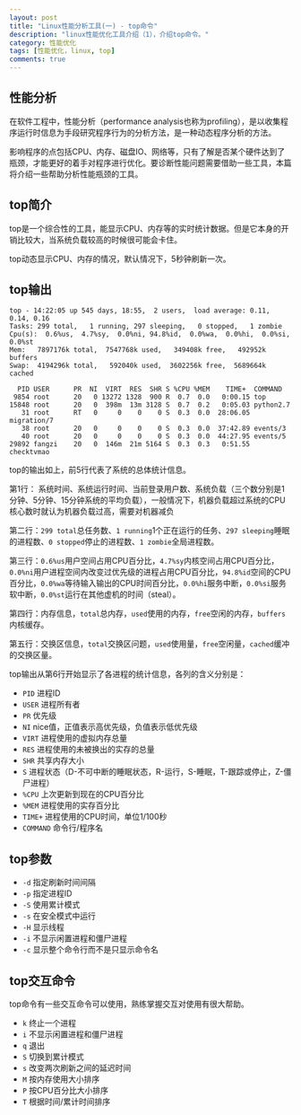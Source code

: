```yaml
---
layout: post
title: "Linux性能分析工具(一) - top命令"
description: "linux性能优化工具介绍（1），介绍top命令。"
category: 性能优化
tags: [性能优化，linux, top]
comments: true
---
```


## 性能分析

在软件工程中，性能分析（performance analysis也称为profiling），是以收集程序运行时信息为手段研究程序行为的分析方法，是一种动态程序分析的方法。

影响程序的点包括CPU、内存、磁盘IO、网络等，只有了解是否某个硬件达到了瓶颈，才能更好的着手对程序进行优化。要诊断性能问题需要借助一些工具，本篇将介绍一些帮助分析性能瓶颈的工具。

## top简介

top是一个综合性的工具，能显示CPU、内存等的实时统计数据。但是它本身的开销比较大，当系统负载较高的时候很可能会卡住。

top动态显示CPU、内存的情况，默认情况下，5秒钟刷新一次。

## top输出

	top - 14:22:05 up 545 days, 18:55,  2 users,  load average: 0.11, 0.14, 0.16
	Tasks: 299 total,   1 running, 297 sleeping,   0 stopped,   1 zombie
	Cpu(s):  0.6%us,  4.7%sy,  0.0%ni, 94.8%id,  0.0%wa,  0.0%hi,  0.0%si,  0.0%st
	Mem:   7897176k total,  7547768k used,   349408k free,   492952k buffers
	Swap:  4194296k total,   592040k used,  3602256k free,  5689664k cached

	  PID USER      PR  NI  VIRT  RES  SHR S %CPU %MEM    TIME+  COMMAND
	 9854 root      20   0 13272 1328  900 R  0.7  0.0   0:00.15 top
	15848 root      20   0  398m  13m 3128 S  0.7  0.2   0:05.03 python2.7
	   31 root      RT   0     0    0    0 S  0.3  0.0  28:06.05 migration/7 
	   38 root      20   0     0    0    0 S  0.3  0.0  37:42.89 events/3
	   40 root      20   0     0    0    0 S  0.3  0.0  44:27.95 events/5
	29892 fangzi    20   0  146m  21m 5164 S  0.3  0.3   0:51.55 checktvmao

<!-- more -->

top的输出如上，前5行代表了系统的总体统计信息。

第1行： 系统时间、系统运行时间、当前登录用户数、系统负载（三个数分别是1分钟、5分钟、15分钟系统的平均负载），一般情况下，机器负载超过系统的CPU核心数时就认为机器负载过高，需要对机器减负

第二行：`299 total`总任务数、`1 running`1个正在运行的任务、`297 sleeping`睡眠的进程数、`0 stopped`停止的进程数、`1 zombie`全局进程数。

第三行：`0.6%us`用户空间占用CPU百分比，`4.7%sy`内核空间占用CPU百分比，`0.0%ni`用户进程空间内改变过优先级的进程占用CPU百分比，`94.8%id`空间的CPU百分比，`0.0%wa`等待输入输出的CPU时间百分比，`0.0%hi`服务中断，`0.0%si`服务软中断，`0.0%st`运行在其他虚机的时间（steal）。

第四行：内存信息，`total`总内存，`used`使用的内存，`free`空闲的内存，`buffers`内核缓存。

第五行：交换区信息，`total`交换区问题，`used`使用量，`free`空闲量，`cached`缓冲的交换区量。

top输出从第6行开始显示了各进程的统计信息，各列的含义分别是：

- `PID` 进程ID
- `USER` 进程所有者
- `PR` 优先级
- `NI` nice值，正值表示高优先级，负值表示低优先级
- `VIRT` 进程使用的虚拟内存总量
- `RES` 进程使用的未被换出的实存的总量
- `SHR` 共享内存大小
- `S` 进程状态（D-不可中断的睡眠状态，R-运行，S-睡眠，T-跟踪或停止，Z-僵尸进程）
- `%CPU` 上次更新到现在的CPU百分比
- `%MEM` 进程使用的实存百分比
- `TIME+` 进程使用的CPU时间，单位1/100秒
- `COMMAND` 命令行/程序名

## top参数

- `-d` 指定刷新时间间隔
- `-p` 指定进程ID
- `-S` 使用累计模式
- `-s` 在安全模式中运行
- `-H` 显示线程
- `-i` 不显示闲置进程和僵尸进程
- `-c` 显示整个命令行而不是只显示命令名

## top交互命令

top命令有一些交互命令可以使用，熟练掌握交互对使用有很大帮助。

- `k` 终止一个进程
- `i` 不显示闲置进程和僵尸进程
- `q` 退出
- `S` 切换到累计模式
- `s` 改变两次刷新之间的延迟时间
- `M` 按内存使用大小排序
- `P` 按CPU百分比大小排序
- `T` 根据时间/累计时间排序
